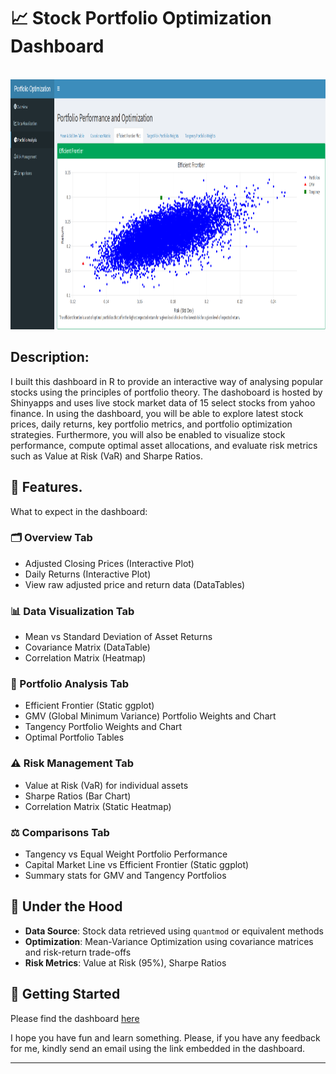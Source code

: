 # 📈 Stock Portfolio Optimization Dashboard

<br clear="both">

<div align="center">
  <img height="400" width="100%" src="https://github.com/GodfreyElia/Portfolio_Theory/blob/main/Efficient%20frontier.png"  />
</div>

##  Description: 

I built this dashboard in R to provide an interactive way of analysing popular stocks using the principles of portfolio theory. The dashoboard is hosted by Shinyapps and uses live stock market data of 15 select stocks from yahoo finance. In using the dashboard, you will be able to explore latest stock prices, daily returns, key portfolio metrics, and portfolio optimization strategies. Furthermore, you will also be enabled to visualize stock performance, compute optimal asset allocations, and evaluate risk metrics such as Value at Risk (VaR) and Sharpe Ratios.

## 🔧 Features.

What to expect in the dashboard:

### 🗂 Overview Tab
- Adjusted Closing Prices (Interactive Plot)
- Daily Returns (Interactive Plot)
- View raw adjusted price and return data (DataTables)

### 📊 Data Visualization Tab
- Mean vs Standard Deviation of Asset Returns
- Covariance Matrix (DataTable)
- Correlation Matrix (Heatmap)

### 💼 Portfolio Analysis Tab
- Efficient Frontier (Static ggplot)
- GMV (Global Minimum Variance) Portfolio Weights and Chart
- Tangency Portfolio Weights and Chart
- Optimal Portfolio Tables

### ⚠️ Risk Management Tab
- Value at Risk (VaR) for individual assets
- Sharpe Ratios (Bar Chart)
- Correlation Matrix (Static Heatmap)

### ⚖️ Comparisons Tab
- Tangency vs Equal Weight Portfolio Performance
- Capital Market Line vs Efficient Frontier (Static ggplot)
- Summary stats for GMV and Tangency Portfolios

## 🧠 Under the Hood

- **Data Source**: Stock data retrieved using `quantmod` or equivalent methods
- **Optimization**: Mean-Variance Optimization using covariance matrices and risk-return trade-offs
- **Risk Metrics**: Value at Risk (95%), Sharpe Ratios

## 🚀 Getting Started

Please find the dashboard [here](https://godfreyelia.shinyapps.io/Portfolio_Theory/)

I hope you have fun and learn something. Please, if you have any feedback for me, kindly send an email using the link embedded in the dashboard.

---
